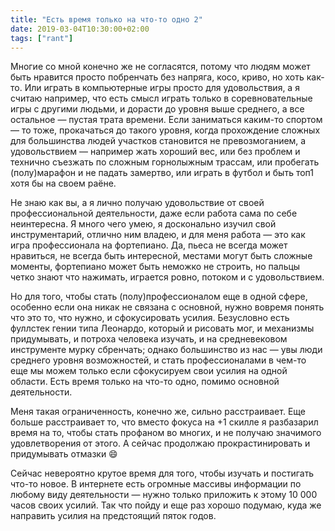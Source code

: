 ```yaml
---
title: "Есть время только на что-то одно 2"
date: 2019-03-04T10:30:00+02:00
tags: ["rant"]
---
```


Многие со мной конечно же не согласятся, потому что людям может быть нравится просто побренчать без напряга, косо, криво, но хоть как-то. Или играть в компьютерные игры просто для удовольствия, а я считаю например, что есть смысл играть только в соревновательные игры с другими людьми, и дорасти до уровня выше среднего, а все остальное — пустая трата времени. Если заниматься каким-то спортом — то тоже, прокачаться до такого уровня, когда прохождение сложных для большинства людей участков становится не превозмоганием, а удовольствием — например жать хороший вес, или без проблем и технично съезжать по сложным горнолыжным трассам, или пробегать (полу)марафон и не падать замертво, или играть в футбол и быть топ1 хотя бы на своем раёне. 

Не знаю как вы, а я лично получаю удовольствие от своей профессиональной деятельности, даже если работа сама по себе неинтересна. Я много чего умею, я досконально изучил свой инструментарий, отлично ним владею, и для меня работа — это как игра профессионала на фортепиано. Да, пьеса не всегда может нравиться, не всегда быть интересной, местами могут быть сложные моменты, фортепиано может быть неможко не строить, но пальцы четко знают что нажимать, играется ровно, потоком и с удовольствием.

Но для того, чтобы стать (полу)профессионалом еще в одной сфере, особенно если она никак не связана с основной, нужно вовремя понять что это то, что нужно, и сфокусировать усилия. Безусловно есть фуллстек гении типа Леонардо, который и рисовать мог, и механизмы придумывать, и потроха человека изучать, и на средневековом инструменте мурку сбренчать; однако большинство из нас — увы люди среднего уровня возможностей, и стать профессионалами в чем-то еще мы можем только если сфокусируем свои усилия на одной области. Есть время только на что-то одно, помимо основной деятельности.

Меня такая ограниченность, конечно же, сильно расстраивает. Еще больше расстраивает то, что вместо фокуса на +1 скилле я разбазарил время на то, чтобы стать профаном во многих, и не получаю значимого удовлетворения от этого. А сейчас продолжаю прокрастинировать и придумывать отмазки 😄 

Сейчас невероятно крутое время для того, чтобы изучать и постигать что-то новое. В интернете есть огромные массивы информации по любому виду деятельности — нужно только приложить к этому 10 000 часов своих усилий. Так что пойду и еще раз хорошо подумаю, куда же направить усилия на предстоящий пяток годов.